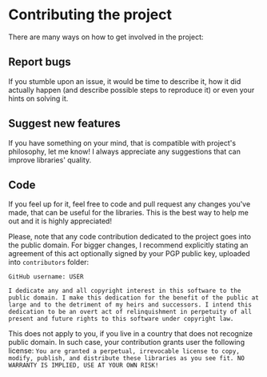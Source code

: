# Contributing the project

There are many ways on how to get involved in the project:

## Report bugs

If you stumble upon an issue, it would be time to describe it,
how it did actually happen (and describe possible steps to reproduce it) or even your hints on solving it.

## Suggest new features

If you have something on your mind, that is compatible with project's philosophy, let me know! I always appreciate any suggestions that can improve libraries' quality.

## Code

If you feel up for it, feel free to code and pull request any changes you've made, that can be useful for the libraries. This is the best way to help me out and it is highly appreciated!

Please, note that any code contribution dedicated to the project goes into the public domain. For bigger changes, I recommend explicitly stating an agreement of this act optionally signed by your PGP public key, uploaded into `contributors` folder:
```
GitHub username: USER

I dedicate any and all copyright interest in this software to the
public domain. I make this dedication for the benefit of the public at
large and to the detriment of my heirs and successors. I intend this
dedication to be an overt act of relinquishment in perpetuity of all
present and future rights to this software under copyright law.
```
This does not apply to you, if you live in a country that does not recognize public domain. In such case, your contribution grants user the following license: `You are granted a perpetual, irrevocable license to copy, modify, publish, and distribute these libraries as you see fit. NO WARRANTY IS IMPLIED, USE AT YOUR OWN RISK!`
    
